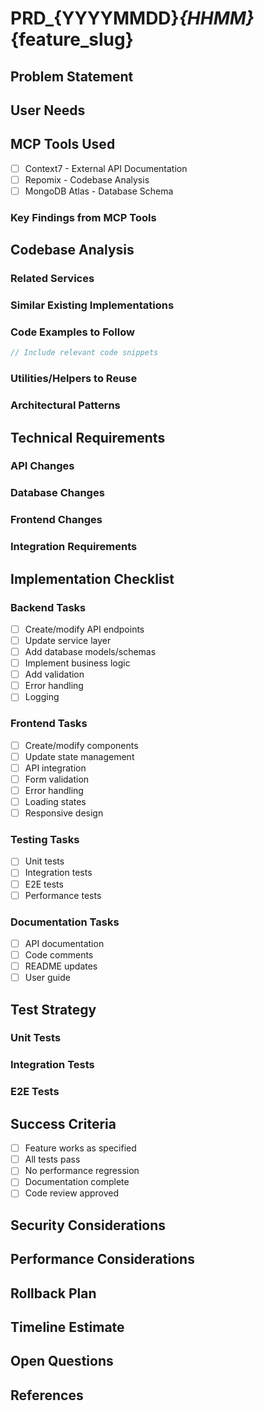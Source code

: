 # PRD_{YYYYMMDD}_{HHMM}_{feature_slug}

## Problem Statement
<!-- Describe the problem this feature/fix addresses -->

## User Needs
<!-- Who are the users and what do they need? -->

## MCP Tools Used
<!-- List which MCP tools were consulted during analysis -->
- [ ] Context7 - External API Documentation
- [ ] Repomix - Codebase Analysis  
- [ ] MongoDB Atlas - Database Schema

### Key Findings from MCP Tools
<!-- Document important discoveries from each tool -->

## Codebase Analysis

### Related Services
<!-- Which SellerSmart services are affected? -->

### Similar Existing Implementations
<!-- Reference existing code patterns to follow -->

### Code Examples to Follow
```javascript
// Include relevant code snippets
```

### Utilities/Helpers to Reuse
<!-- List existing utilities that should be used -->

### Architectural Patterns
<!-- Document patterns to maintain consistency -->

## Technical Requirements

### API Changes
<!-- New endpoints, modifications to existing endpoints -->

### Database Changes
<!-- New collections, schema modifications -->

### Frontend Changes
<!-- UI components, pages, state management -->

### Integration Requirements
<!-- External services, third-party APIs -->

## Implementation Checklist

### Backend Tasks
- [ ] Create/modify API endpoints
- [ ] Update service layer
- [ ] Add database models/schemas
- [ ] Implement business logic
- [ ] Add validation
- [ ] Error handling
- [ ] Logging

### Frontend Tasks
- [ ] Create/modify components
- [ ] Update state management
- [ ] API integration
- [ ] Form validation
- [ ] Error handling
- [ ] Loading states
- [ ] Responsive design

### Testing Tasks
- [ ] Unit tests
- [ ] Integration tests
- [ ] E2E tests
- [ ] Performance tests

### Documentation Tasks
- [ ] API documentation
- [ ] Code comments
- [ ] README updates
- [ ] User guide

## Test Strategy

### Unit Tests
<!-- What needs unit testing? -->

### Integration Tests
<!-- What needs integration testing? -->

### E2E Tests
<!-- Critical user flows to test -->

## Success Criteria
<!-- How do we know this is successful? -->
- [ ] Feature works as specified
- [ ] All tests pass
- [ ] No performance regression
- [ ] Documentation complete
- [ ] Code review approved

## Security Considerations
<!-- Any security implications? -->

## Performance Considerations
<!-- Any performance impacts? -->

## Rollback Plan
<!-- How to rollback if issues arise? -->

## Timeline Estimate
<!-- Rough estimate for implementation -->

## Open Questions
<!-- Any unresolved questions? -->

## References
<!-- Links to relevant documentation, tickets, etc -->
